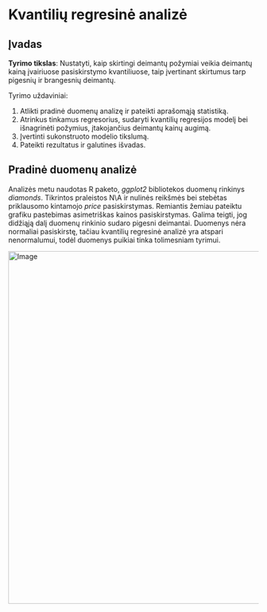 # Kvantilių regresinė analizė

## Įvadas ##

**Tyrimo tikslas**: Nustatyti, kaip skirtingi deimantų požymiai veikia deimantų kainą įvairiuose pasiskirstymo kvantiliuose, taip įvertinant skirtumus tarp pigesnių ir brangesnių deimantų.

Tyrimo uždaviniai:
1. Atlikti pradinė duomenų analizę ir pateikti aprašomąją statistiką.
2. Atrinkus tinkamus regresorius, sudaryti kvantilių regresijos modelį bei išnagrinėti požymius, įtakojančius deimantų kainų augimą.
3. Įvertinti sukonstruoto modelio tikslumą.
4. Pateikti rezultatus ir galutines išvadas.

## Pradinė duomenų analizė ##

Analizės metu naudotas R paketo, *ggplot2* bibliotekos duomenų rinkinys *diamonds*. Tikrintos praleistos N\A ir nulinės reikšmės bei stebėtas priklausomo kintamojo *price* pasiskirstymas. Remiantis žemiau pateiktu grafiku pastebimas asimetriškas kainos pasiskirstymas. Galima teigti, jog didžiąją dalį duomenų rinkinio sudaro pigesni deimantai. Duomenys nėra normaliai pasiskirstę, tačiau kvantilių regresinė analizė yra atspari nenormalumui, todėl duomenys puikiai tinka tolimesniam tyrimui.

<img width="963" height="708" alt="Image" src="https://github.com/user-attachments/assets/cedb97e9-f8b2-481a-9768-2651511bcd41" />




